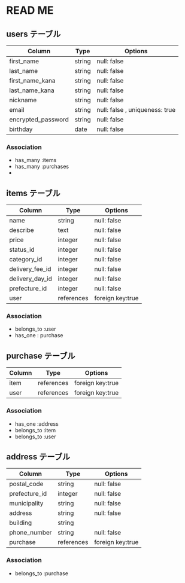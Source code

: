 
# READ ME

## users テーブル

| Column             | Type            | Options                       |
|--------------------|-----------------| ------------------------------|
| first_name         | string          | null: false                   |
| last_name          | string          | null: false                   |
| first_name_kana    | string          | null: false                   |
| last_name_kana     | string          | null: false                   |
| nickname           | string          | null: false                   |
| email              | string          | null: false , uniqueness: true|
| encrypted_password | string          | null: false                   |
| birthday           | date            | null: false                   |

### Association

- has_many :items
- has_many :purchases
- 

## items テーブル 

| Column             | Type            | Options          |
|--------------------|-----------------| -----------------|
| name               | string          | null: false      |
| describe           | text            | null: false      |
| price              | integer         | null: false      |
| status_id          | integer         | null: false      |
| category_id        | integer         | null: false      |
| delivery_fee_id    | integer         | null: false      |
| delivery_day_id    | integer         | null: false      |
| prefecture_id      | integer         | null: false      |
| user               | references      | foreign key:true |

### Association

- belongs_to :user
- has_one : purchase

## purchase テーブル

| Column             | Type            | Options          |
|--------------------|-----------------| ---------------- |
| item               | references      | foreign key:true |
| user               | references      | foreign key:true |

### Association

- has_one :address
- belongs_to :item
- belongs_to :user

## address テーブル

| Column             | Type            | Options          |
|--------------------|-----------------| -----------------|
| postal_code        | string          | null: false      |
| prefecture_id      | integer         | null: false      |
| municipality       | string          | null: false      |
| address            | string          | null: false      |
| building           | string          |                  |
| phone_number       | string          | null: false      |
| purchase           | references      | foreign key:true |

### Association

- belongs_to :purchase


